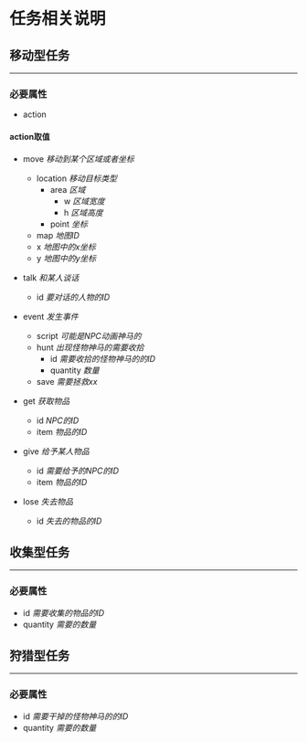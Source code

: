 任务相关说明
==========

## 移动型任务 ##
________________________

### 必要属性 ###
- action

#### action取值 ####
- move _移动到某个区域或者坐标_
    - location _移动目标类型_
        - area _区域_
            - w _区域宽度_
            - h _区域高度_
        - point _坐标_
    - map _地图ID_
    - x _地图中的x坐标_
    - y _地图中的y坐标_

- talk _和某人谈话_
    - id _要对话的人物的ID_
    
- event _发生事件_
    - script _可能是NPC动画神马的_
    - hunt _出现怪物神马的需要收拾_
        - id _需要收拾的怪物神马的的ID_
        - quantity _数量_
    - save _需要拯救xx_ <!-- 保留意见 -->

- get _获取物品_
    - id _NPC的ID_
    - item _物品的ID_

- give _给予某人物品_
    - id _需要给予的NPC的ID_
    - item _物品的ID_

- lose _失去物品_
    - id _失去的物品的ID_

## 收集型任务 ##
________________________

### 必要属性 ###
- id _需要收集的物品的ID_
- quantity _需要的数量_

## 狩猎型任务 ##
________________________

### 必要属性 ###
- id _需要干掉的怪物神马的的ID_
- quantity _需要的数量_

